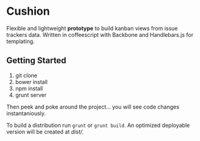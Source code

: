 Cushion
=======

Flexible and lightweight __prototype__ to build kanban views from issue trackers data. Written in coffeescript with Backbone and Handlebars.js for templating.


Getting Started
---------------

1) git clone
2) bower install
3) npm install
4) grunt server

Then peek and poke around the project... you will see code changes instantaniously.

To build a distribution run `grunt` or `grunt build`. An optimized deployable version will be created at _dist/_.
